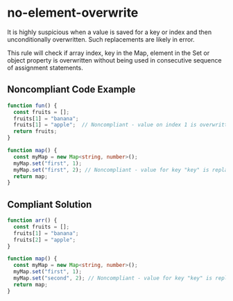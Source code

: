 # no-element-overwrite

It is highly suspicious when a value is saved for a key or index and then unconditionally 
overwritten. Such replacements are likely in error.

This rule will check if array index, key in the Map, element in the Set or object property is overwritten without being 
used in consecutive sequence of assignment statements.

## Noncompliant Code Example

```typescript
function fun() {
  const fruits = [];
  fruits[1] = "banana";
  fruits[1] = "apple";  // Noncompliant - value on index 1 is overwritten
  return fruits;
}

function map() {
  const myMap = new Map<string, number>();
  myMap.set("first", 1);
  myMap.set("first", 2); // Noncompliant - value for key "key" is replaced
  return map;
}
```

## Compliant Solution

```typescript
function arr() {
  const fruits = [];
  fruits[1] = "banana";
  fruits[2] = "apple";
}

function map() {
  const myMap = new Map<string, number>();
  myMap.set("first", 1);
  myMap.set("second", 2); // Noncompliant - value for key "key" is replaced
  return map;
}
```

